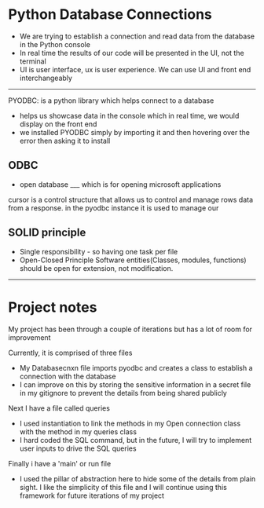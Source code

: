 # Python Database Connections

- We are trying to establish a connection and read data from the database in the Python console
- In real time the results of our code will be presented in the UI, not the terminal
- UI is user interface, ux is user experience. We can use UI and front end interchangeably
---
PYODBC: is a python library which helps connect to a database
- helps us showcase data in the console which in real time, we would display on the front end
- we installed PYODBC simply by importing it and then hovering over the error then asking it to install

## ODBC
- open database ___ which is for opening microsoft applications

cursor is a control structure that allows us to control and manage rows data from a response. in the pyodbc instance it is used to manage our

## SOLID principle
- Single responsibility - so having one task per file
- Open-Closed Principle
Software entities(Classes, modules, functions) should be open for extension, not modification.

---

# Project notes
My project has been through a couple of iterations but has a lot of room for improvement

Currently, it is comprised of three files
- My Databasecnxn file imports pyodbc and creates a class to establish a connection with the database 
- I can improve on this by storing the sensitive information in a secret file in my gitignore to prevent the details from being shared publicly 

Next I have a file called queries
- I used instantiation to link the methods in my Open connection class with the method in my queries class
- I hard coded the SQL command, but in the future, I will try to implement user inputs to drive the SQL queries

Finally i have a 'main' or run file
- I used the pillar of abstraction here to hide some of the details from plain sight. I like the simplicity of this file and I will continue using this framework for future iterations of my project 








